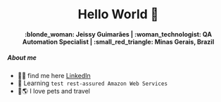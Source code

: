 <div align="center"><h1>Hello World 👋</h1></div>

<div align="center"><h4> :blonde_woman: Jeissy Guimarães | :woman_technologist: QA Automation Specialist | :small_red_triangle: Minas Gerais, Brazil  </h4></div>
 

<h5>About me</h5>

- :woman_office_worker: find me here <a href="https://www.linkedin.com/in/jeissy-guimar%C3%A3es-aa0936164/">LinkedIn</a> 
- :seedling: Learning <code>test rest-assured </code><code>Amazon Web Services</code>
- :dog::earth_americas:	I love pets and travel



<!---
Jeissy/Jeissy is a ✨ special ✨ repository because its `README.md` (this file) appears on your GitHub profile.
You can click the Preview link to take a look at your changes.
--->
